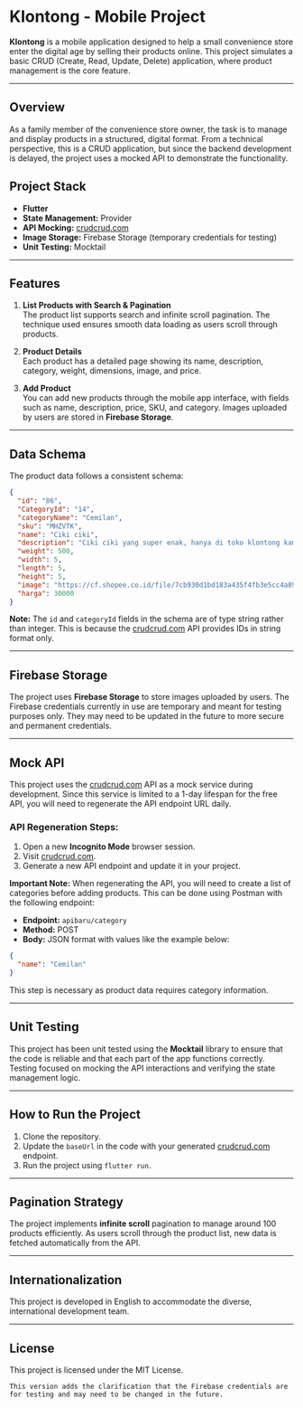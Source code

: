 # Klontong - Mobile Project

**Klontong** is a mobile application designed to help a small convenience store enter the digital age by selling their products online. This project simulates a basic CRUD (Create, Read, Update, Delete) application, where product management is the core feature.

---

## Overview

As a family member of the convenience store owner, the task is to manage and display products in a structured, digital format. From a technical perspective, this is a CRUD application, but since the backend development is delayed, the project uses a mocked API to demonstrate the functionality.

## Project Stack

- **Flutter**
- **State Management:** Provider
- **API Mocking:** [crudcrud.com](https://crudcrud.com/)
- **Image Storage:** Firebase Storage (temporary credentials for testing)
- **Unit Testing:** Mocktail

---

## Features

1. **List Products with Search & Pagination**  
   The product list supports search and infinite scroll pagination. The technique used ensures smooth data loading as users scroll through products.

2. **Product Details**  
   Each product has a detailed page showing its name, description, category, weight, dimensions, image, and price.

3. **Add Product**  
   You can add new products through the mobile app interface, with fields such as name, description, price, SKU, and category. Images uploaded by users are stored in **Firebase Storage**.

---

## Data Schema

The product data follows a consistent schema:

```json
{
  "id": "86",
  "CategoryId": "14",
  "categoryName": "Cemilan",
  "sku": "MHZVTK",
  "name": "Ciki ciki",
  "description": "Ciki ciki yang super enak, hanya di toko klontong kami",
  "weight": 500,
  "width": 5,
  "length": 5,
  "height": 5,
  "image": "https://cf.shopee.co.id/file/7cb930d1bd183a435f4fb3e5cc4a896b",
  "harga": 30000
}
```

**Note:** The `id` and `categoryId` fields in the schema are of type string rather than integer. This is because the [crudcrud.com](https://crudcrud.com/) API provides IDs in string format only.

---

## Firebase Storage

The project uses **Firebase Storage** to store images uploaded by users. The Firebase credentials currently in use are temporary and meant for testing purposes only. They may need to be updated in the future to more secure and permanent credentials.

---

## Mock API

This project uses the [crudcrud.com](https://crudcrud.com/) API as a mock service during development. Since this service is limited to a 1-day lifespan for the free API, you will need to regenerate the API endpoint URL daily.

### API Regeneration Steps:

1. Open a new **Incognito Mode** browser session.
2. Visit [crudcrud.com](https://crudcrud.com/).
3. Generate a new API endpoint and update it in your project.

**Important Note:** When regenerating the API, you will need to create a list of categories before adding products. This can be done using Postman with the following endpoint:

- **Endpoint:** `apibaru/category`
- **Method:** POST
- **Body:** JSON format with values like the example below:

```json
{
  "name": "Cemilan"
}
```

This step is necessary as product data requires category information.

---

## Unit Testing

This project has been unit tested using the **Mocktail** library to ensure that the code is reliable and that each part of the app functions correctly. Testing focused on mocking the API interactions and verifying the state management logic.

---

## How to Run the Project

1. Clone the repository.
2. Update the `baseUrl` in the code with your generated [crudcrud.com](https://crudcrud.com/) endpoint.
3. Run the project using `flutter run`.

---

## Pagination Strategy

The project implements **infinite scroll** pagination to manage around 100 products efficiently. As users scroll through the product list, new data is fetched automatically from the API.

---

## Internationalization

This project is developed in English to accommodate the diverse, international development team.

---

## License

This project is licensed under the MIT License.

```
This version adds the clarification that the Firebase credentials are for testing and may need to be changed in the future.
```

